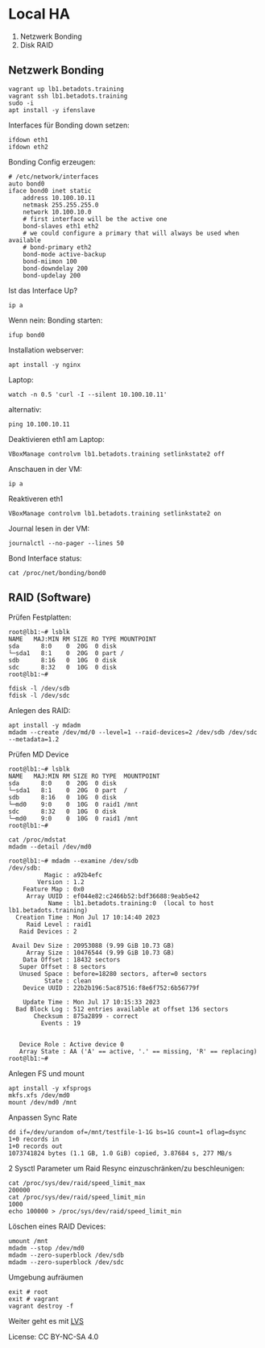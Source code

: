 # Local HA

1. Netzwerk Bonding
1. Disk RAID

## Netzwerk Bonding

```shell
vagrant up lb1.betadots.training
vagrant ssh lb1.betadots.training
sudo -i
apt install -y ifenslave
```

Interfaces für Bonding down setzen:

```shell
ifdown eth1
ifdown eth2
```

Bonding Config erzeugen:

```shell
# /etc/network/interfaces
auto bond0
iface bond0 inet static
    address 10.100.10.11
    netmask 255.255.255.0
    network 10.100.10.0
    # first interface will be the active one
    bond-slaves eth1 eth2
    # we could configure a primary that will always be used when available
    # bond-primary eth2
    bond-mode active-backup
    bond-miimon 100
    bond-downdelay 200
    bond-updelay 200
```

Ist das Interface Up?

```shell
ip a
```

Wenn nein: Bonding starten:

```shell
ifup bond0
```

Installation webserver:

```shell
apt install -y nginx
```

Laptop:

```shell
watch -n 0.5 'curl -I --silent 10.100.10.11'
```

alternativ:

```shell
ping 10.100.10.11
```

Deaktivieren eth1 am Laptop:

```shell
VBoxManage controlvm lb1.betadots.training setlinkstate2 off
```

Anschauen in der VM:

```shell
ip a
```

Reaktiveren eth1

```shell
VBoxManage controlvm lb1.betadots.training setlinkstate2 on
```

Journal lesen in der VM:

```shell
journalctl --no-pager --lines 50
```

Bond Interface status:

```shell
cat /proc/net/bonding/bond0
```

## RAID (Software)

Prüfen Festplatten:

```shell
root@lb1:~# lsblk 
NAME   MAJ:MIN RM SIZE RO TYPE MOUNTPOINT
sda      8:0    0  20G  0 disk 
└─sda1   8:1    0  20G  0 part /
sdb      8:16   0  10G  0 disk 
sdc      8:32   0  10G  0 disk 
root@lb1:~#
```

```shell
fdisk -l /dev/sdb
fdisk -l /dev/sdc
```

Anlegen des RAID:

```shell
apt install -y mdadm
mdadm --create /dev/md/0 --level=1 --raid-devices=2 /dev/sdb /dev/sdc --metadata=1.2
```

Prüfen MD Device

```shell
root@lb1:~# lsblk 
NAME   MAJ:MIN RM SIZE RO TYPE  MOUNTPOINT
sda      8:0    0  20G  0 disk  
└─sda1   8:1    0  20G  0 part  /
sdb      8:16   0  10G  0 disk  
└─md0    9:0    0  10G  0 raid1 /mnt
sdc      8:32   0  10G  0 disk  
└─md0    9:0    0  10G  0 raid1 /mnt
root@lb1:~# 
```

```shell
cat /proc/mdstat
mdadm --detail /dev/md0
```

```shell
root@lb1:~# mdadm --examine /dev/sdb
/dev/sdb:
          Magic : a92b4efc
        Version : 1.2
    Feature Map : 0x0
     Array UUID : ef044e82:c2466b52:bdf36688:9eab5e42
           Name : lb1.betadots.training:0  (local to host lb1.betadots.training)
  Creation Time : Mon Jul 17 10:14:40 2023
     Raid Level : raid1
   Raid Devices : 2

 Avail Dev Size : 20953088 (9.99 GiB 10.73 GB)
     Array Size : 10476544 (9.99 GiB 10.73 GB)
    Data Offset : 18432 sectors
   Super Offset : 8 sectors
   Unused Space : before=18280 sectors, after=0 sectors
          State : clean
    Device UUID : 22b2b196:5ac87516:f8e6f752:6b56779f

    Update Time : Mon Jul 17 10:15:33 2023
  Bad Block Log : 512 entries available at offset 136 sectors
       Checksum : 875a2899 - correct
         Events : 19


   Device Role : Active device 0
   Array State : AA ('A' == active, '.' == missing, 'R' == replacing)
root@lb1:~# 
```

Anlegen FS und mount

```shell
apt install -y xfsprogs
mkfs.xfs /dev/md0
mount /dev/md0 /mnt
```

Anpassen Sync Rate

```shell
dd if=/dev/urandom of=/mnt/testfile-1-1G bs=1G count=1 oflag=dsync
1+0 records in
1+0 records out
1073741824 bytes (1.1 GB, 1.0 GiB) copied, 3.87684 s, 277 MB/s
```

2 Sysctl Parameter um Raid Resync einzuschränken/zu beschleunigen:

```shell
cat /proc/sys/dev/raid/speed_limit_max
200000
cat /proc/sys/dev/raid/speed_limit_min
1000
echo 100000 > /proc/sys/dev/raid/speed_limit_min
```

Löschen eines RAID Devices:

```shell
umount /mnt
mdadm --stop /dev/md0
mdadm --zero-superblock /dev/sdb
mdadm --zero-superblock /dev/sdc
```

Umgebung aufräumen

```shell
exit # root
exit # vagrant
vagrant destroy -f
```

Weiter geht es mit [LVS](../03_LVS)

License: CC BY-NC-SA 4.0
